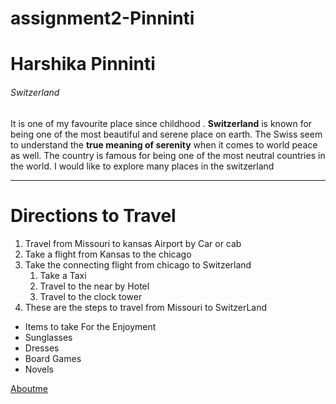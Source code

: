 # assignment2-Pinninti
# Harshika Pinninti
######  Switzerland
It is one of my favourite place since childhood . **Switzerland** is known for being one of the most beautiful and serene place on earth. The Swiss seem to understand the __true meaning of serenity__ when it comes to world peace as well. The country is famous for being one of the most neutral countries in the world. I would like to explore many places in the switzerland

***
# Directions to Travel 
1. Travel from Missouri to kansas Airport by Car or cab
2. Take a flight from Kansas to the chicago
3. Take the connecting flight from chicago to Switzerland
   1. Take a Taxi
   2. Travel to the near by Hotel
   3. Travel to the clock tower
4. These are the steps to travel from Missouri to SwitzerLand
 - Items to take For the Enjoyment
 - Sunglasses
 - Dresses
 - Board Games
 - Novels


[Aboutme](https://github.com/harshu8118/assignment2-Pinninti/blob/main/AboutMe.md)



    